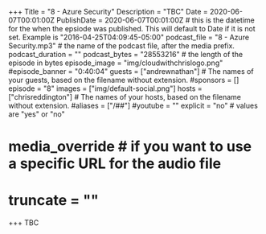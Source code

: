 +++
Title = "8 - Azure Security"
Description = "TBC"
Date = 2020-06-07T00:01:00Z
PublishDate = 2020-06-07T00:01:00Z # this is the datetime for the when the epsiode was published. This will default to Date if it is not set. Example is "2016-04-25T04:09:45-05:00"
podcast_file = "8 - Azure Security.mp3" # the name of the podcast file, after the media prefix.
podcast_duration = ""
podcast_bytes = "28553216" # the length of the episode in bytes
episode_image = "img/cloudwithchrislogo.png"
#episode_banner = "0:40:04"
guests = ["andrewnathan"] # The names of your guests, based on the filename without extension.
#sponsors = []
episode = "8"
images = ["img/default-social.png"]
hosts = ["chrisreddington"] # The names of your hosts, based on the filename without extension.
#aliases = ["/##"]
#youtube = ""
explicit = "no" # values are "yes" or "no"
# media_override # if you want to use a specific URL for the audio file
# truncate = ""
+++
TBC